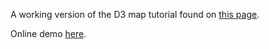 A working version of the D3 map tutorial found on [this page](http://bost.ocks.org/mike/map/).

Online demo [here](http://hipstersunite.co.uk/d3/index.html).